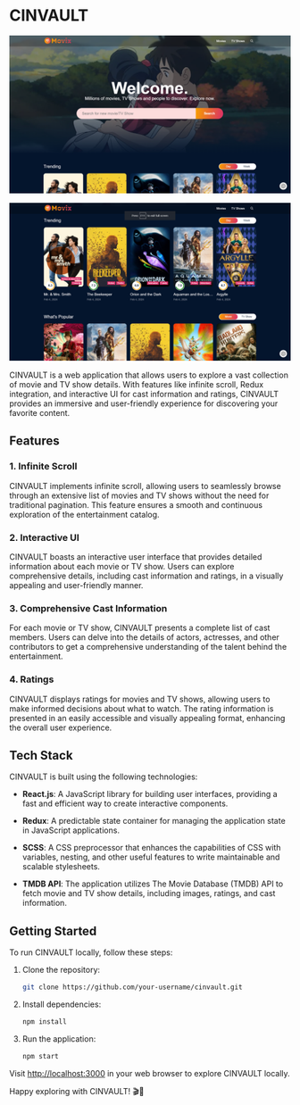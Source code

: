 # CINVAULT

[![CINVAULT Logo](src/assets/hero.png)](https://cinvault.vercel.app)

[![Movie/ TV Show Section](src/assets/section.png)](https://cinvault.vercel.app)

CINVAULT is a web application that allows users to explore a vast collection of movie and TV show details. With features like infinite scroll, Redux integration, and interactive UI for cast information and ratings, CINVAULT provides an immersive and user-friendly experience for discovering your favorite content.

## Features

### 1. Infinite Scroll

CINVAULT implements infinite scroll, allowing users to seamlessly browse through an extensive list of movies and TV shows without the need for traditional pagination. This feature ensures a smooth and continuous exploration of the entertainment catalog.

### 2. Interactive UI

CINVAULT boasts an interactive user interface that provides detailed information about each movie or TV show. Users can explore comprehensive details, including cast information and ratings, in a visually appealing and user-friendly manner.

### 3. Comprehensive Cast Information

For each movie or TV show, CINVAULT presents a complete list of cast members. Users can delve into the details of actors, actresses, and other contributors to get a comprehensive understanding of the talent behind the entertainment.

### 4. Ratings

CINVAULT displays ratings for movies and TV shows, allowing users to make informed decisions about what to watch. The rating information is presented in an easily accessible and visually appealing format, enhancing the overall user experience.

## Tech Stack

CINVAULT is built using the following technologies:

- **React.js**: A JavaScript library for building user interfaces, providing a fast and efficient way to create interactive components.

- **Redux**: A predictable state container for managing the application state in JavaScript applications.

- **SCSS**: A CSS preprocessor that enhances the capabilities of CSS with variables, nesting, and other useful features to write maintainable and scalable stylesheets.

- **TMDB API**: The application utilizes The Movie Database (TMDB) API to fetch movie and TV show details, including images, ratings, and cast information.

## Getting Started

To run CINVAULT locally, follow these steps:

1. Clone the repository:

   ```bash
   git clone https://github.com/your-username/cinvault.git
   ```

2. Install dependencies:

   ```bash
   npm install
   ```

3. Run the application:

   ```bash
   npm start
   ```

Visit [http://localhost:3000](http://localhost:3000) in your web browser to explore CINVAULT locally.
<!-- 
## Contributing

We welcome contributions from the community! If you find any issues or have ideas for improvement, please open an issue or submit a pull request.

## License

CINVAULT is open-source and available under the [MIT License](LICENSE.md). Feel free to use, modify, and distribute the code in accordance with the terms of the license. -->

Happy exploring with CINVAULT! 🎬🍿
